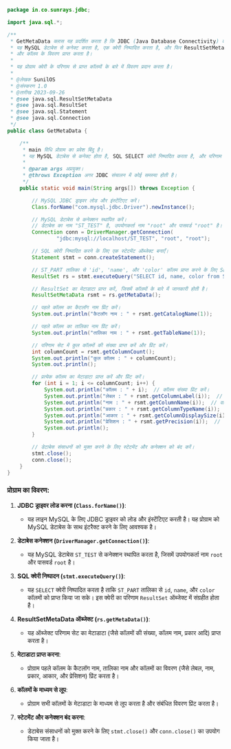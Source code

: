 ```java
package in.co.sunrays.jdbc;

import java.sql.*;

/**
 * GetMetaData क्लास यह प्रदर्शित करता है कि JDBC (Java Database Connectivity) का उपयोग करके SQL क्वेरी से मेटाडाटा जानकारी कैसे प्राप्त की जाती है और प्रदर्शित की जाती है।
 * यह MySQL डेटाबेस से कनेक्ट करता है, एक क्वेरी निष्पादित करता है, और फिर ResultSetMetaData क्लास का उपयोग करके मेटाडाटा जैसे कैटलॉग नाम, तालिका नाम, 
 * और कॉलम के विवरण प्राप्त करता है।
 * 
 * यह प्रोग्राम क्वेरी के परिणाम से प्राप्त कॉलमों के बारे में विवरण प्रदान करता है।
 * 
 * @लेखक SunilOS
 * @संस्करण 1.0
 * @तारीख 2023-09-26
 * @see java.sql.ResultSetMetaData
 * @see java.sql.ResultSet
 * @see java.sql.Statement
 * @see java.sql.Connection
 */
public class GetMetaData {

    /**
     * main विधि प्रोग्राम का प्रवेश बिंदु है।
     * यह MySQL डेटाबेस से कनेक्ट होता है, SQL SELECT क्वेरी निष्पादित करता है, और परिणाम सेट के मेटाडाटा को प्राप्त करता है।
     * 
     * @param args अप्रयुक्त।
     * @throws Exception अगर JDBC संचालन में कोई समस्या होती है।
     */
    public static void main(String args[]) throws Exception {

        // MySQL JDBC ड्राइवर लोड और इंस्टेंटिएट करें।
        Class.forName("com.mysql.jdbc.Driver").newInstance();

        // MySQL डेटाबेस से कनेक्शन स्थापित करें।
        // डेटाबेस का नाम "ST_TEST" है, उपयोगकर्ता नाम "root" और पासवर्ड "root" है।
        Connection conn = DriverManager.getConnection(
                "jdbc:mysql://localhost/ST_TEST", "root", "root");

        // SQL क्वेरी निष्पादित करने के लिए एक स्टेटमेंट ऑब्जेक्ट बनाएँ।
        Statement stmt = conn.createStatement();

        // ST_PART तालिका से 'id', 'name', और 'color' कॉलम प्राप्त करने के लिए SELECT क्वेरी निष्पादित करें।
        ResultSet rs = stmt.executeQuery("SELECT id, name, color from ST_PART");

        // ResultSet का मेटाडाटा प्राप्त करें, जिसमें कॉलमों के बारे में जानकारी होती है।
        ResultSetMetaData rsmt = rs.getMetaData();

        // पहले कॉलम का कैटलॉग नाम प्रिंट करें।
        System.out.println("कैटलॉग नाम : " + rsmt.getCatalogName(1));

        // पहले कॉलम का तालिका नाम प्रिंट करें।
        System.out.println("तालिका नाम : " + rsmt.getTableName(1));

        // परिणाम सेट में कुल कॉलमों की संख्या प्राप्त करें और प्रिंट करें।
        int columnCount = rsmt.getColumnCount();
        System.out.println("कुल कॉलम : " + columnCount);
        System.out.println();

        // प्रत्येक कॉलम का मेटाडाटा प्राप्त करें और प्रिंट करें।
        for (int i = 1; i <= columnCount; i++) {
            System.out.println("कॉलम : " + i);  // कॉलम संख्या प्रिंट करें।
            System.out.println("लेबल : " + rsmt.getColumnLabel(i));  // कॉलम लेबल (उपनाम या वास्तविक नाम) प्रिंट करें।
            System.out.println("नाम : " + rsmt.getColumnName(i));  // वास्तविक कॉलम नाम प्रिंट करें।
            System.out.println("प्रकार : " + rsmt.getColumnTypeName(i));  // कॉलम का डेटा प्रकार (जैसे, VARCHAR, INT) प्रिंट करें।
            System.out.println("आकार : " + rsmt.getColumnDisplaySize(i));  // कॉलम का डिस्प्ले आकार प्रिंट करें।
            System.out.println("प्रेसिशन : " + rsmt.getPrecision(i));  // न्यूमेरिक प्रकार के लिए अंकों की संख्या (प्रेसिशन) प्रिंट करें।
            System.out.println();
        }

        // डेटाबेस संसाधनों को मुक्त करने के लिए स्टेटमेंट और कनेक्शन को बंद करें।
        stmt.close();
        conn.close();
    }
}
```

### प्रोग्राम का विवरण:

1. **JDBC ड्राइवर लोड करना (`Class.forName()`)**:
   - यह लाइन MySQL के लिए JDBC ड्राइवर को लोड और इंस्टेंटिएट करती है। यह प्रोग्राम को MySQL डेटाबेस के साथ इंटरैक्ट करने के लिए आवश्यक है।

2. **डेटाबेस कनेक्शन (`DriverManager.getConnection()`)**:
   - यह MySQL डेटाबेस `ST_TEST` से कनेक्शन स्थापित करता है, जिसमें उपयोगकर्ता नाम `root` और पासवर्ड `root` है।

3. **SQL क्वेरी निष्पादन (`stmt.executeQuery()`)**:
   - यह `SELECT` क्वेरी निष्पादित करता है ताकि `ST_PART` तालिका से `id`, `name`, और `color` कॉलमों को प्राप्त किया जा सके। इस क्वेरी का परिणाम `ResultSet` ऑब्जेक्ट में संग्रहीत होता है।

4. **ResultSetMetaData ऑब्जेक्ट (`rs.getMetaData()`)**:
   - यह ऑब्जेक्ट परिणाम सेट का मेटाडाटा (जैसे कॉलमों की संख्या, कॉलम नाम, प्रकार आदि) प्राप्त करता है।

5. **मेटाडाटा प्राप्त करना**:
   - प्रोग्राम पहले कॉलम के कैटलॉग नाम, तालिका नाम और कॉलमों का विवरण (जैसे लेबल, नाम, प्रकार, आकार, और प्रेसिशन) प्रिंट करता है।

6. **कॉलमों के माध्यम से लूप**:
   - प्रोग्राम सभी कॉलमों के मेटाडाटा के माध्यम से लूप करता है और संबंधित विवरण प्रिंट करता है।

7. **स्टेटमेंट और कनेक्शन बंद करना**:
   - डेटाबेस संसाधनों को मुक्त करने के लिए `stmt.close()` और `conn.close()` का उपयोग किया जाता है।
